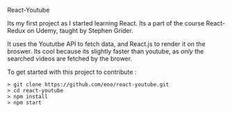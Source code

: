 React-Youtube

Its my first project as I started learning React. Its a part of the course React-Redux on Udemy, taught by Stephen Grider.

It uses the Yoututbe API to fetch data, and React.js to render it on the broswer.
Its cool because its slightly faster than youtube, as *only* the searched videos are fetched by the brower.

To get started with this project to contribute :
```
> git clone https://github.com/eoo/react-youtube.git
> cd react-youtube
> npm install
> npm start

